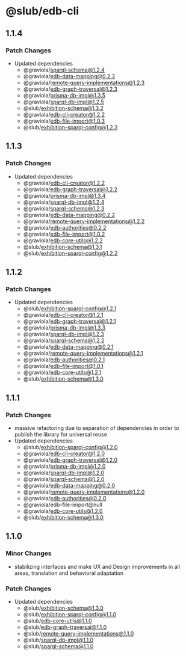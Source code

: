 # @slub/edb-cli

## 1.1.4

### Patch Changes

- Updated dependencies
  - @graviola/sparql-schema@1.2.4
  - @graviola/edb-data-mapping@0.2.3
  - @graviola/remote-query-implementations@1.2.3
  - @graviola/edb-graph-traversal@1.2.3
  - @graviola/prisma-db-impl@1.3.5
  - @graviola/sparql-db-impl@1.2.5
  - @slub/exhibition-schema@1.3.2
  - @graviola/edb-cli-creator@1.2.2
  - @graviola/edb-file-import@1.0.3
  - @slub/exhibition-sparql-config@1.2.3

## 1.1.3

### Patch Changes

- Updated dependencies
  - @graviola/edb-cli-creator@1.2.2
  - @graviola/edb-graph-traversal@1.2.2
  - @graviola/prisma-db-impl@1.3.4
  - @graviola/sparql-db-impl@1.2.4
  - @graviola/sparql-schema@1.2.3
  - @graviola/edb-data-mapping@0.2.2
  - @graviola/remote-query-implementations@1.2.2
  - @graviola/edb-authorities@0.2.2
  - @graviola/edb-file-import@1.0.2
  - @graviola/edb-core-utils@1.2.2
  - @slub/exhibition-schema@1.3.1
  - @slub/exhibition-sparql-config@1.2.2

## 1.1.2

### Patch Changes

- Updated dependencies
  - @slub/exhibition-sparql-config@1.2.1
  - @graviola/edb-cli-creator@1.2.1
  - @graviola/edb-graph-traversal@1.2.1
  - @graviola/prisma-db-impl@1.3.3
  - @graviola/sparql-db-impl@1.2.3
  - @graviola/sparql-schema@1.2.2
  - @graviola/edb-data-mapping@0.2.1
  - @graviola/remote-query-implementations@1.2.1
  - @graviola/edb-authorities@0.2.1
  - @graviola/edb-file-import@1.0.1
  - @graviola/edb-core-utils@1.2.1
  - @slub/exhibition-schema@1.3.0

## 1.1.1

### Patch Changes

- massive refactoring due to separation of dependencies in order to publish the library for universal reuse
- Updated dependencies
  - @slub/exhibition-sparql-config@1.2.0
  - @graviola/edb-cli-creator@1.2.0
  - @graviola/edb-graph-traversal@1.2.0
  - @graviola/prisma-db-impl@1.2.0
  - @graviola/sparql-db-impl@1.2.0
  - @graviola/sparql-schema@1.2.0
  - @graviola/edb-data-mapping@0.2.0
  - @graviola/remote-query-implementations@1.2.0
  - @graviola/edb-authorities@0.2.0
  - @graviola/edb-file-import@null
  - @graviola/edb-core-utils@1.2.0
  - @slub/exhibition-schema@1.3.0

## 1.1.0

### Minor Changes

- stabilizing interfaces and make UX and Design improvements in all areas, translation and behavioral adaptation

### Patch Changes

- Updated dependencies
  - @slub/exhibition-schema@1.3.0
  - @slub/exhibition-sparql-config@1.1.0
  - @slub/edb-core-utils@1.1.0
  - @slub/edb-graph-traversal@1.1.0
  - @slub/remote-query-implementations@1.1.0
  - @slub/sparql-db-impl@1.1.0
  - @slub/sparql-schema@1.1.0
